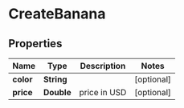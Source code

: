 # CreateBanana

## Properties
Name | Type | Description | Notes
------------ | ------------- | ------------- | -------------
**color** | **String** |  |  [optional]
**price** | **Double** | price in USD |  [optional]
